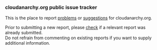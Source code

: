 ### cloudanarchy.org public issue tracker

This is the place to report [problems](https://github.com/Cloud-Anarchy/Issue-Tracker/issues/new?assignees=Krazzzzymonkey&labels=problem&template=problem.md&title=Problem+with+my+block+game+house) or [suggestions](https://github.com/Cloud-Anarchy/Issue-Tracker/issues/new?assignees=Krazzzzymonkey&labels=suggestion&template=suggestion.md&title=Suggestion+for+my+block+game+house) for cloudanarchy.org.  

Prior to submitting a new report, please [check](https://github.com/Cloud-Anarchy/Issue-Tracker/issues) if a relevant report was already submitted.  
Do not refrain from commenting on existing reports if you want to supply additional information.
